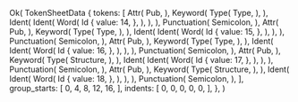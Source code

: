 Ok(
    TokenSheetData {
        tokens: [
            Attr(
                Pub,
            ),
            Keyword(
                Type(
                    Type,
                ),
            ),
            Ident(
                Ident(
                    Word(
                        Id {
                            value: 14,
                        },
                    ),
                ),
            ),
            Punctuation(
                Semicolon,
            ),
            Attr(
                Pub,
            ),
            Keyword(
                Type(
                    Type,
                ),
            ),
            Ident(
                Ident(
                    Word(
                        Id {
                            value: 15,
                        },
                    ),
                ),
            ),
            Punctuation(
                Semicolon,
            ),
            Attr(
                Pub,
            ),
            Keyword(
                Type(
                    Type,
                ),
            ),
            Ident(
                Ident(
                    Word(
                        Id {
                            value: 16,
                        },
                    ),
                ),
            ),
            Punctuation(
                Semicolon,
            ),
            Attr(
                Pub,
            ),
            Keyword(
                Type(
                    Structure,
                ),
            ),
            Ident(
                Ident(
                    Word(
                        Id {
                            value: 17,
                        },
                    ),
                ),
            ),
            Punctuation(
                Semicolon,
            ),
            Attr(
                Pub,
            ),
            Keyword(
                Type(
                    Structure,
                ),
            ),
            Ident(
                Ident(
                    Word(
                        Id {
                            value: 18,
                        },
                    ),
                ),
            ),
            Punctuation(
                Semicolon,
            ),
        ],
        group_starts: [
            0,
            4,
            8,
            12,
            16,
        ],
        indents: [
            0,
            0,
            0,
            0,
            0,
        ],
    },
)